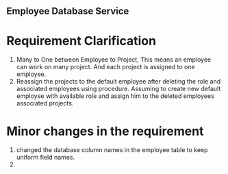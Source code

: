 ## Employee Database Service

# Requirement Clarification

1) Many to One between Employee to Project, This means an employee can work on many project. And each project is assigned to one employee.
2) Reassign the projects to the default employee after deleting the role and associated employees using procedure. Assuming to create new default employee with available role and assign him to the deleted employees associated projects.

# Minor changes in the requirement
1) changed the database column names in the employee table to keep uniform field names.
2) 